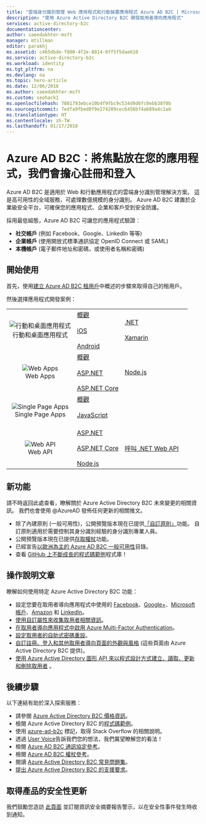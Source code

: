 ```yaml
---
title: "雲端身分識別管理 Web 應用程式和行動裝置應用程式 Azure AD B2C | Microsoft Docs"
description: "使用 Azure Active Directory B2C 開發取用者導向應用程式"
services: active-directory-b2c
documentationcenter: 
author: saeedakhter-msft
manager: mtillman
editor: parakhj
ms.assetid: c465dbde-f800-4f2e-8814-0ff5f5dae610
ms.service: active-directory-b2c
ms.workload: identity
ms.tgt_pltfrm: na
ms.devlang: na
ms.topic: hero-article
ms.date: 12/06/2016
ms.author: saeedakhter-msft
ms.custom: seohack1
ms.openlocfilehash: 7881793ebce10b4f9fbc9c534d9d6fc0ebb38f0b
ms.sourcegitcommit: 7edfa9fbed0f9e274209cec6456bf4a689a4c1a6
ms.translationtype: HT
ms.contentlocale: zh-TW
ms.lasthandoff: 01/17/2018
---
```

# <a name="azure-ad-b2c-focus-on-your-app-let-us-worry-about-sign-up-and-sign-in"></a>Azure AD B2C︰將焦點放在您的應用程式，我們會擔心註冊和登入

Azure AD B2C 是適用於 Web 和行動應用程式的雲端身分識別管理解決方案。 這是高可用性的全域服務，可處理數億規模的身分識別。 Azure AD B2C 建置於企業級安全平台，可確保您的應用程式、企業和客戶受到安全防護。

採用最低組態，Azure AD B2C 可讓您的應用程式驗證︰

* **社交帳戶** (例如 Facebook、Google、LinkedIn 等等)
* **企業帳戶** (使用開放式標準通訊協定 OpenID Connect 或 SAML)
* **本機帳戶** (電子郵件地址和密碼，或使用者名稱和密碼)

## <a name="get-started"></a>開始使用

首先，使用[建立 Azure AD B2C 租用戶](active-directory-b2c-get-started.md)中概述的步驟來取得自己的租用戶。

然後選擇應用程式開發案例：

|  |  |  |  |
| --- | --- | --- | --- |
| <center>![行動和桌面應用程式](../active-directory/develop/media/active-directory-developers-guide/NativeApp_Icon.png)<br />行動和桌面應用程式</center> | [概觀](active-directory-b2c-reference-oauth-code.md)&nbsp;&nbsp;&nbsp;&nbsp;&nbsp;&nbsp;&nbsp;&nbsp;&nbsp;&nbsp;&nbsp;&nbsp;&nbsp;&nbsp;&nbsp;&nbsp;<br /><br />[iOS](https://github.com/Azure-Samples/active-directory-b2c-ios-swift-native-msal)<br /><br />[Android](https://github.com/Azure-Samples/active-directory-b2c-android-native-msal) | [.NET](https://github.com/Azure-Samples/active-directory-b2c-dotnet-desktop)<br /><br />[Xamarin](https://github.com/Azure-Samples/active-directory-b2c-xamarin-native) |  |
| <center>![Web Apps](../active-directory/develop/media/active-directory-developers-guide/Web_app.png)<br />Web Apps</center> | [概觀](active-directory-b2c-reference-oidc.md)<br /><br />[ASP.NET](active-directory-b2c-devquickstarts-web-dotnet-susi.md)<br /><br />[ASP.NET Core](https://github.com/Azure-Samples/active-directory-b2c-dotnetcore-webapp) | [Node.js](active-directory-b2c-devquickstarts-web-node.md) |  |
| <center>![Single Page Apps](../active-directory/develop/media/active-directory-developers-guide/SPA.png)<br />Single Page Apps</center> | [概觀](active-directory-b2c-reference-spa.md)<br /><br />[JavaScript](https://github.com/Azure-Samples/active-directory-b2c-javascript-msal-singlepageapp)<br /><br /> |  |  |
| <center>![Web API](../active-directory/develop/media/active-directory-developers-guide/Web_API.png)<br />Web API</center> | [ASP.NET](active-directory-b2c-devquickstarts-api-dotnet.md)<br /><br /> [ASP.NET Core](https://github.com/Azure-Samples/active-directory-b2c-dotnetcore-webapi)<br /><br /> [Node.js](https://github.com/Azure-Samples/active-directory-b2c-javascript-nodejs-webapi) | [呼叫 .NET Web API](active-directory-b2c-devquickstarts-web-api-dotnet.md) |

## <a name="whats-new"></a>新功能

請不時返回此處查看，瞭解關於 Azure Active Directory B2C 未來變更的相關資訊。 我們也會使用 @AzureAD 發佈任何更新的相關推文。

* 除了內建原則 (一般可用性)，公開預覽版本現在已提供[「自訂原則」](active-directory-b2c-overview-custom.md)功能。  自訂原則適用於需要控制其身分識別經驗的身分識別專業人員。
* 公開預覽版本現在已提供[存取權杖](https://azure.microsoft.com/en-us/blog/azure-ad-b2c-access-tokens-now-in-public-preview)功能。
* 已經宣告[以歐洲為主的 Azure AD B2C 一般可用性](https://azure.microsoft.com/en-us/blog/azuread-b2c-ga-eu/)目錄。
* 查看 [GitHub 上不斷成長的程式碼範例](https://github.com/Azure-Samples?q=b2c)程式庫！

## <a name="how-to-articles"></a>操作說明文章

瞭解如何使用特定 Azure Active Directory B2C 功能：

* 設定您要在取用者導向應用程式中使用的 [Facebook](active-directory-b2c-setup-fb-app.md)、[Google+](active-directory-b2c-setup-goog-app.md)、[Microsoft 帳戶](active-directory-b2c-setup-msa-app.md)、[Amazon](active-directory-b2c-setup-amzn-app.md) 和 [LinkedIn](active-directory-b2c-setup-li-app.md)。
* [使用自訂屬性來收集取用者相關資訊](active-directory-b2c-reference-custom-attr.md)。
* [在取用者導向應用程式中啟用 Azure Multi-Factor Authentication](active-directory-b2c-reference-mfa.md)。
* [設定取用者的自助式密碼重設](active-directory-b2c-reference-sspr.md)。
* [自訂註冊、登入和其他取用者導向頁面的外觀與風格](active-directory-b2c-reference-ui-customization.md) (這些頁面由 Azure Active Directory B2C 提供)。
* [使用 Azure Active Directory 圖形 API 來以程式設計方式建立、讀取、更新和刪除取用者](active-directory-b2c-devquickstarts-graph-dotnet.md) 。

## <a name="next-steps"></a>後續步驟

以下連結有助於深入探索服務：

* 請參閱 [Azure Active Directory B2C 價格資訊](https://azure.microsoft.com/pricing/details/active-directory-b2c/)。
* 檢閱 Azure Active Directory B2C 的[程式碼範例](https://azure.microsoft.com/en-us/resources/samples/?service=active-directory&term=b2c)。 
* 使用 [azure-ad-b2c](http://stackoverflow.com/questions/tagged/azure-ad-b2c) 標記，取得 Stack Overflow 的相關說明。
* 透過 [User Voice](https://feedback.azure.com/forums/169401-azure-active-directory/category/160596-b2c)告訴我們您的想法，我們冀望瞭解您的看法！
* 檢閱 [Azure AD B2C 通訊協定參考](active-directory-b2c-reference-protocols.md)。
* 檢閱 [Azure AD B2C 權杖參考](active-directory-b2c-reference-tokens.md)。
* 閱讀 [Azure Active Directory B2C 常見問題集](active-directory-b2c-faqs.md)。
* [提出 Azure Active Directory B2C 的支援要求](active-directory-b2c-support.md)。

## <a name="get-security-updates-for-our-products"></a>取得產品的安全性更新

我們鼓勵您造訪 [此頁面](https://technet.microsoft.com/security/dd252948) 並訂閱資訊安全摘要報告警示，以在安全性事件發生時收到通知。

